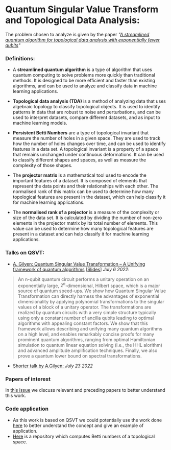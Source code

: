 # Quantum Singular Value Transform and Topological Data Analysis:

The problem chosen to analyze is given by the paper *"[A streamlined quantum algorithm for topological data analysis with exponentially fewer qubits](https://arxiv.org/abs/2209.12887)"*

### Definitions:
- A **streamlined quantum algorithm** is a type of algorithm that uses quantum computing to solve problems more quickly than traditional methods.
It is designed to be more efficient and faster than existing algorithms, and can be used to analyze and classify data in machine learning applications.

- **Topological data analysis (TDA)** is a method of analyzing data that uses algebraic topology to classify topological objects. It is used to identify patterns in data that are robust to noise and perturbations, and can be used to interpret datasets, compare different datasets, and as input to machine learning models.
 
- **Persistent Betti Numbers** are a type of topological invariant that measure the number of holes in a given space. They are used to track how the number of holes changes over time, and can be used to identify features in a data set. A topological invariant is a property of a space that remains unchanged under continuous deformations. It can be used to classify different shapes and spaces, as well as measure the complexity of those shapes.
 
- The **projector matrix** is a mathematical tool used to encode the important features of a dataset. It is composed of elements that represent the data points and their relationships with each other. The normalised rank of this matrix can be used to determine how many topological features are present in the dataset, which can help classify it for machine learning applications.
 
- The **normalised rank of a projector** is a measure of the complexity or size of the data set. It is calculated by dividing the number of non-zero elements in the projector matrix by its total number of elements. This value can be used to determine how many topological features are present in a dataset and can help classify it for machine learning applications. 

### Talks on QSVT:
- [A. Gilyen: Quantum Singular Value Transformation – A Unifying framework of quantum algorithms](https://www.youtube.com/watch?v=M46T_GfZ5XU) [[Slides](https://simons.berkeley.edu/sites/default/files/docs/15033/simonsprez2.pdf)] *July 6 2022*:
> An n-qubit quantum circuit performs a unitary operation on an exponentially large, $2^n$-dimensional, Hilbert space, which is a major source of quantum speed-ups. We show how Quantum Singular Value Transformation can directly harness the advantages of exponential dimensionality by applying polynomial transformations to the singular values of a block of a unitary operator. The transformations are realized by quantum circuits with a very simple structure  typically using only a constant number of ancilla qubits leading to optimal algorithms with appealing constant factors. We show that this framework allows describing and unifying many quantum algorithms on a high level, and enables remarkably concise proofs for many prominent quantum algorithms, ranging from optimal Hamiltonian simulation to quantum linear equation solving (i.e., the HHL alorithm) and advanced amplitude amplification techniques. Finally, we also prove a quantum lower bound on spectral transformations.

- [Shorter talk by A.Gilyen: ](https://www.youtube.com/watch?v=TzoP9c1N0Do) *July 23 2022* 

### Papers of interest
In [this issue](https://github.com/Marioherreroglez/QSVT_TDA/issues/1) we discuss relevant and preceding papers to better understand this work.

### Code application
- As this work is based on QSVT we could potentially use the work done [here](https://github.com/bartubisgin/QSVTinQiskit-2021-Europe-Hackathon-Winning-Project-) to better understand the concept and give an example of application.
- [Here](https://github.com/kc-howe/Betti-Numbers) is a repository which computes Betti numbers of a topological space.


